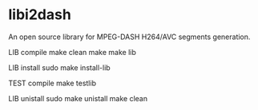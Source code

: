 libi2dash
=========

An open source library for MPEG-DASH H264/AVC segments generation.

LIB compile
make clean
make
make lib

LIB install
sudo make install-lib

TEST compile
make testlib

LIB unistall
sudo make unistall
make clean
